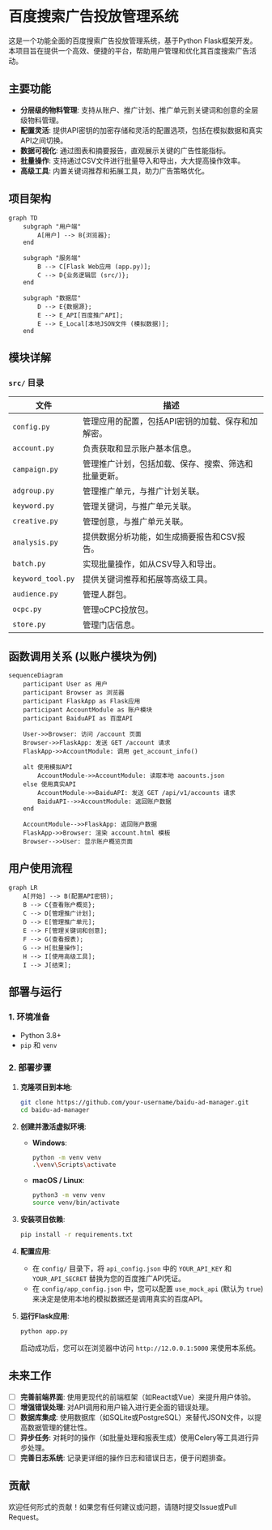 # 百度搜索广告投放管理系统

这是一个功能全面的百度搜索广告投放管理系统，基于Python Flask框架开发。本项目旨在提供一个高效、便捷的平台，帮助用户管理和优化其百度搜索广告活动。

## 主要功能

- **分层级的物料管理**: 支持从账户、推广计划、推广单元到关键词和创意的全层级物料管理。
- **配置灵活**: 提供API密钥的加密存储和灵活的配置选项，包括在模拟数据和真实API之间切换。
- **数据可视化**: 通过图表和摘要报告，直观展示关键的广告性能指标。
- **批量操作**: 支持通过CSV文件进行批量导入和导出，大大提高操作效率。
- **高级工具**: 内置关键词推荐和拓展工具，助力广告策略优化。

## 项目架构

```mermaid
graph TD
    subgraph "用户端"
        A[用户] --> B{浏览器};
    end

    subgraph "服务端"
        B --> C[Flask Web应用 (app.py)];
        C --> D{业务逻辑层 (src/)};
    end

    subgraph "数据层"
        D --> E{数据源};
        E --> E_API[百度推广API];
        E --> E_Local[本地JSON文件 (模拟数据)];
    end
```

## 模块详解

### `src/` 目录

| 文件 | 描述 |
|---|---|
| `config.py` | 管理应用的配置，包括API密钥的加载、保存和加解密。 |
| `account.py` | 负责获取和显示账户基本信息。 |
| `campaign.py` | 管理推广计划，包括加载、保存、搜索、筛选和批量更新。 |
| `adgroup.py` | 管理推广单元，与推广计划关联。 |
| `keyword.py` | 管理关键词，与推广单元关联。 |
| `creative.py` | 管理创意，与推广单元关联。 |
| `analysis.py` | 提供数据分析功能，如生成摘要报告和CSV报告。 |
| `batch.py` | 实现批量操作，如从CSV导入和导出。 |
| `keyword_tool.py` | 提供关键词推荐和拓展等高级工具。 |
| `audience.py` | 管理人群包。 |
| `ocpc.py` | 管理oCPC投放包。 |
| `store.py` | 管理门店信息。 |

## 函数调用关系 (以账户模块为例)

```mermaid
sequenceDiagram
    participant User as 用户
    participant Browser as 浏览器
    participant FlaskApp as Flask应用
    participant AccountModule as 账户模块
    participant BaiduAPI as 百度API

    User->>Browser: 访问 /account 页面
    Browser->>FlaskApp: 发送 GET /account 请求
    FlaskApp->>AccountModule: 调用 get_account_info()

    alt 使用模拟API
        AccountModule->>AccountModule: 读取本地 aacounts.json
    else 使用真实API
        AccountModule->>BaiduAPI: 发送 GET /api/v1/accounts 请求
        BaiduAPI-->>AccountModule: 返回账户数据
    end

    AccountModule-->>FlaskApp: 返回账户数据
    FlaskApp->>Browser: 渲染 account.html 模板
    Browser-->>User: 显示账户概览页面
```

## 用户使用流程

```mermaid
graph LR
    A[开始] --> B(配置API密钥);
    B --> C{查看账户概览};
    C --> D[管理推广计划];
    D --> E[管理推广单元];
    E --> F[管理关键词和创意];
    F --> G(查看报表);
    G --> H[批量操作];
    H --> I[使用高级工具];
    I --> J[结束];
```

## 部署与运行

### 1. 环境准备

- Python 3.8+
- `pip` 和 `venv`

### 2. 部署步骤

1.  **克隆项目到本地**:
    ```bash
    git clone https://github.com/your-username/baidu-ad-manager.git
    cd baidu-ad-manager
    ```

2.  **创建并激活虚拟环境**:
    -   **Windows**:
        ```bash
        python -m venv venv
        .\venv\Scripts\activate
        ```
    -   **macOS / Linux**:
        ```bash
        python3 -m venv venv
        source venv/bin/activate
        ```

3.  **安装项目依赖**:
    ```bash
    pip install -r requirements.txt
    ```

4.  **配置应用**:
    -   在 `config/` 目录下，将 `api_config.json` 中的 `YOUR_API_KEY` 和 `YOUR_API_SECRET` 替换为您的百度推广API凭证。
    -   在 `config/app_config.json` 中，您可以配置 `use_mock_api` (默认为 `true`) 来决定是使用本地的模拟数据还是调用真实的百度API。

5.  **运行Flask应用**:
    ```bash
    python app.py
    ```

    启动成功后，您可以在浏览器中访问 `http://12.0.0.1:5000` 来使用本系统。

## 未来工作

- [ ] **完善前端界面**: 使用更现代的前端框架（如React或Vue）来提升用户体验。
- [ ] **增强错误处理**: 对API调用和用户输入进行更全面的错误处理。
- [ ] **数据库集成**: 使用数据库（如SQLite或PostgreSQL）来替代JSON文件，以提高数据管理的健壮性。
- [ ] **异步任务**: 对耗时的操作（如批量处理和报表生成）使用Celery等工具进行异步处理。
- [ ] **完善日志系统**: 记录更详细的操作日志和错误日志，便于问题排查。

## 贡献

欢迎任何形式的贡献！如果您有任何建议或问题，请随时提交Issue或Pull Request。